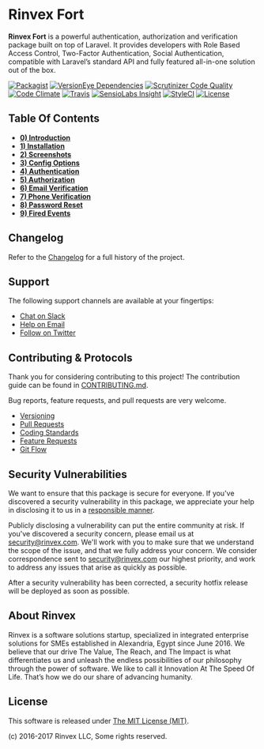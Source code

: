 # Rinvex Fort

**Rinvex Fort** is a powerful authentication, authorization and verification package built on top of Laravel. It provides developers with Role Based Access Control, Two-Factor Authentication, Social Authentication, compatible with Laravel’s standard API and fully featured all-in-one solution out of the box.

[![Packagist](https://img.shields.io/packagist/v/rinvex/fort.svg?label=Packagist&style=flat-square)](https://packagist.org/packages/rinvex/fort)
[![VersionEye Dependencies](https://img.shields.io/versioneye/d/php/rinvex:fort.svg?label=Dependencies&style=flat-square)](https://www.versioneye.com/php/rinvex:fort/)
[![Scrutinizer Code Quality](https://img.shields.io/scrutinizer/g/rinvex/fort.svg?label=Scrutinizer&style=flat-square)](https://scrutinizer-ci.com/g/rinvex/fort/)
[![Code Climate](https://img.shields.io/codeclimate/github/rinvex/fort.svg?label=CodeClimate&style=flat-square)](https://codeclimate.com/github/rinvex/fort)
[![Travis](https://img.shields.io/travis/rinvex/fort.svg?label=TravisCI&style=flat-square)](https://travis-ci.org/rinvex/fort)
[![SensioLabs Insight](https://img.shields.io/sensiolabs/i/e361e7c2-c0ae-469d-8a53-6a2433e7aaad.svg?label=SensioLabs&style=flat-square)](https://insight.sensiolabs.com/projects/e361e7c2-c0ae-469d-8a53-6a2433e7aaad)
[![StyleCI](https://styleci.io/repos/66008159/shield)](https://styleci.io/repos/66008159)
[![License](https://img.shields.io/packagist/l/rinvex/fort.svg?label=License&style=flat-square)](https://github.com/rinvex/fort/blob/develop/LICENSE)


## Table Of Contents

- **[0) Introduction](https://github.com/rinvex/fort/wiki)**
- **[1) Installation](https://github.com/rinvex/fort/wiki/1\)-Installation)**
- **[2) Screenshots](https://github.com/rinvex/fort/wiki/2\)-Screenshots)**
- **[3) Config Options](https://github.com/rinvex/fort/wiki/3\)-Config-Options)**
- **[4) Authentication](https://github.com/rinvex/fort/wiki/4\)-Authentication)**
- **[5) Authorization](https://github.com/rinvex/fort/wiki/5\)-Authorization)**
- **[6) Email Verification](https://github.com/rinvex/fort/wiki/6\)-Email-Verification)**
- **[7) Phone Verification](https://github.com/rinvex/fort/wiki/7\)-Phone-Verification)**
- **[8) Password Reset](https://github.com/rinvex/fort/wiki/8\)-Password-Reset)**
- **[9) Fired Events](https://github.com/rinvex/fort/wiki/9\)-Fired-Events)**


## Changelog

Refer to the [Changelog](CHANGELOG.md) for a full history of the project.


## Support

The following support channels are available at your fingertips:

- [Chat on Slack](http://chat.rinvex.com)
- [Help on Email](mailto:help@rinvex.com)
- [Follow on Twitter](https://twitter.com/rinvex)


## Contributing & Protocols

Thank you for considering contributing to this project! The contribution guide can be found in [CONTRIBUTING.md](CONTRIBUTING.md).

Bug reports, feature requests, and pull requests are very welcome.

- [Versioning](CONTRIBUTING.md#versioning)
- [Pull Requests](CONTRIBUTING.md#pull-requests)
- [Coding Standards](CONTRIBUTING.md#coding-standards)
- [Feature Requests](CONTRIBUTING.md#feature-requests)
- [Git Flow](CONTRIBUTING.md#git-flow)


## Security Vulnerabilities

We want to ensure that this package is secure for everyone. If you've discovered a security vulnerability in this package, we appreciate your help in disclosing it to us in a [responsible manner](https://en.wikipedia.org/wiki/Responsible_disclosure).

Publicly disclosing a vulnerability can put the entire community at risk. If you've discovered a security concern, please email us at [security@rinvex.com](mailto:security@rinvex.com). We'll work with you to make sure that we understand the scope of the issue, and that we fully address your concern. We consider correspondence sent to [security@rinvex.com](mailto:security@rinvex.com) our highest priority, and work to address any issues that arise as quickly as possible.

After a security vulnerability has been corrected, a security hotfix release will be deployed as soon as possible.


## About Rinvex

Rinvex is a software solutions startup, specialized in integrated enterprise solutions for SMEs established in Alexandria, Egypt since June 2016. We believe that our drive The Value, The Reach, and The Impact is what differentiates us and unleash the endless possibilities of our philosophy through the power of software. We like to call it Innovation At The Speed Of Life. That’s how we do our share of advancing humanity.


## License

This software is released under [The MIT License (MIT)](LICENSE).

(c) 2016-2017 Rinvex LLC, Some rights reserved.
